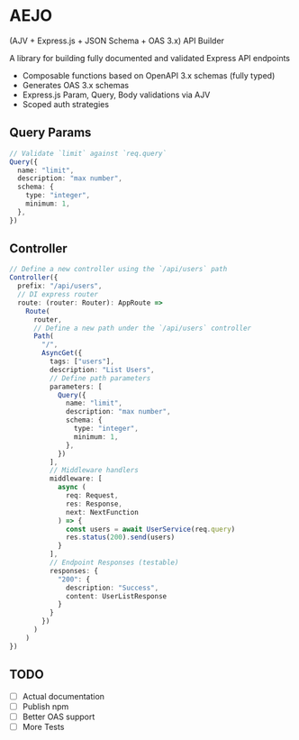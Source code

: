 # AEJO

(AJV + Express.js + JSON Schema + OAS 3.x) API Builder

A library for building fully documented and validated Express API endpoints

- Composable functions based on OpenAPI 3.x schemas (fully typed)
- Generates OAS 3.x schemas
- Express.js Param, Query, Body validations via AJV
- Scoped auth strategies

## Query Params

```typescript
// Validate `limit` against `req.query`
Query({
  name: "limit",
  description: "max number",
  schema: {
    type: "integer",
    minimum: 1,
  },
})
```

## Controller

```typescript
// Define a new controller using the `/api/users` path
Controller({
  prefix: "/api/users",
  // DI express router
  route: (router: Router): AppRoute =>
    Route(
      router,
      // Define a new path under the `/api/users` controller
      Path(
        "/",
        AsyncGet({
          tags: ["users"],
          description: "List Users",
          // Define path parameters
          parameters: [
            Query({
              name: "limit",
              description: "max number",
              schema: {
                type: "integer",
                minimum: 1,
              },
            })
          ],
          // Middleware handlers
          middleware: [
            async (
              req: Request,
              res: Response,
              next: NextFunction
            ) => {
              const users = await UserService(req.query)
              res.status(200).send(users)
            }
          ],
          // Endpoint Responses (testable)
          responses: {
            "200": {
              description: "Success",
              content: UserListResponse
            }
          }
        })
      )
    )
})
```

## TODO

- [ ] Actual documentation
- [ ] Publish npm
- [ ] Better OAS support
- [ ] More Tests
